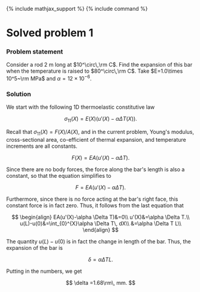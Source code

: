 {% include mathjax_support %}
{% include command %}

# Solved problem 1

### Problem statement

Consider a rod 2 m long at $10^\circ\,\rm C$. Find the expansion of this bar when the temperature is raised to $80^\circ\,\rm C$. Take $E=1.0\times 10^5~\rm MPa$ and $\alpha=12 \times 10^{-6}$. 


### Solution

We start with the following 1D thermoelastic constitutive law

$$
\begin{equation}
\sigma_{11}(X)=E(X)(u'(X)-\alpha \Delta T (X)).
\end{equation}
$$


Recall that $\sigma_{11}(X)=F(X)/A(X)$, and in the current problem, Young's modulus,  cross-sectional area, co-efficient of thermal expansion, and temperature increments are all constants. 

$$
\begin{equation}
F(X)=EA(u'(X)-\alpha \Delta T).
\end{equation}
$$


Since there are no body forces, the force along the bar's length is also a constant, so that the equation simplifies to

$$
\begin{equation}
F=EA(u'(X)-\alpha \Delta T).
\end{equation}
$$


Furthermore, since there is no force acting at the bar's right face, this constant force is in fact zero. Thus, it follows from the last equation that

$$
\begin{align}
EA(u'(X)-\alpha \Delta T)&=0\\
u'(X)&=\alpha \Delta T.\\
u(L)-u(0)&=\int_{0}^{X}\alpha \Delta T\, dX\\
&=\alpha \Delta T L\\
\end{align}
$$

The quantity $u(L)-u(0)$ is in fact the change in length of the bar. Thus, the expansion of the bar is 

$$
\delta =\alpha \Delta T L.
$$

Putting in the numbers, we get 


$$
\delta =1.68\rm\, mm.
$$


